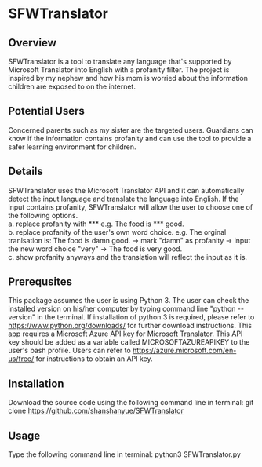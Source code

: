 # SFWTranslator

## Overview
SFWTranslator is a tool to translate any language that's supported by Microsoft Translator into English with a profanity filter. The project is inspired by my nephew and how his mom is worried about the information children are exposed to on the internet. 
## Potential Users
Concerned parents such as my sister are the targeted users. Guardians can know if the information contains profanity and can use the tool to provide a safer learning environment for children. 
## Details
SFWTranslator uses the Microsoft Translator API and it can automatically detect the input language and translate the language into English. If the input contains profanity, SFWTranslator will allow the user to choose one of the following options.    
a. replace profanity with *** e.g. The food is *** good.  
b. replace profanity of the user's own word choice. e.g. The orginal tranlsation is: The food is damn good. -> mark "damn" as profanity -> input the new word choice "very" -> The food is very good.  
c. show profanity anyways and the translation will reflect the input as it is.

## Prerequsites
This package assumes the user is using Python 3. The user can check the installed version on his/her computer by typing  command line "python --version" in the terminal.
If installation of python 3 is required, please refer to https://www.python.org/downloads/ for further download instructions. 
This app requires a Microsoft Azure API key for Microsoft Translator. This API key should be added as a variable called MICROSOFTAZUREAPIKEY to the user's bash profile. Users can refer to https://azure.microsoft.com/en-us/free/ for instructions to obtain an API key. 

## Installation
Download the source code using the following command line in terminal:
git clone https://github.com/shanshanyue/SFWTranslator

## Usage 
Type the following command line in terminal: 
python3 SFWTranslator.py 


